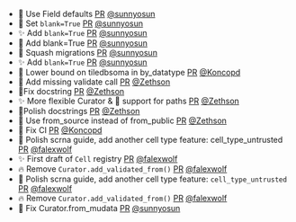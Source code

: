 - 🎨 Use Field defaults [PR](https://github.com/laminlabs/findrefs/pull/2) [@sunnyosun](https://github.com/sunnyosun)
- 🎨 Set `blank=True` [PR](https://github.com/laminlabs/ourprojects/pull/2) [@sunnyosun](https://github.com/sunnyosun)
- ✨ Add `blank=True` [PR](https://github.com/laminlabs/clinicore/pull/14) [@sunnyosun](https://github.com/sunnyosun)
- 🎨 Add blank=True [PR](https://github.com/laminlabs/cellregistry/pull/2) [@sunnyosun](https://github.com/sunnyosun)
- 🎨 Squash migrations [PR](https://github.com/laminlabs/wetlab/pull/75) [@sunnyosun](https://github.com/sunnyosun)
- ✨ Add `blank=True` [PR](https://github.com/laminlabs/wetlab/pull/74) [@sunnyosun](https://github.com/sunnyosun)
- 💚 Lower bound on tiledbsoma in by_datatype [PR](https://github.com/laminlabs/lamin-usecases/pull/169) [@Koncopd](https://github.com/Koncopd)
- 🎨 Add missing validate call [PR](https://github.com/laminlabs/lamin-usecases/pull/168) [@Zethson](https://github.com/Zethson)
- 🐛Fix docstring [PR](https://github.com/laminlabs/ourprojects/pull/1) [@Zethson](https://github.com/Zethson)
- ✨ More flexible Curator & 🐛 support for paths [PR](https://github.com/laminlabs/cellxgene-lamin/pull/104) [@Zethson](https://github.com/Zethson)
- 📝Polish docstrings [PR](https://github.com/laminlabs/findrefs/pull/1) [@Zethson](https://github.com/Zethson)
- 🎨 Use from_source instead of from_public [PR](https://github.com/laminlabs/lamin-usecases/pull/167) [@Zethson](https://github.com/Zethson)
- 💚 Fix CI [PR](https://github.com/laminlabs/lamin-mlops/pull/20) [@Koncopd](https://github.com/Koncopd)
- 📝 Polish scrna guide, add another cell type feature: cell_type_untrusted [PR](https://github.com/laminlabs/lamin-usecases/pull/166) [@falexwolf](https://github.com/falexwolf)
- ✨ First draft of `Cell` registry [PR](https://github.com/laminlabs/cellregistry/pull/1) [@falexwolf](https://github.com/falexwolf)
- 🔥 Remove `Curator.add_validated_from()` [PR](https://github.com/laminlabs/cellxgene-lamin/pull/105) [@falexwolf](https://github.com/falexwolf)
- 📝 Polish scrna guide, add another cell type feature: `cell_type_untrusted` [PR](https://github.com/laminlabs/lamin-usecases/pull/162) [@falexwolf](https://github.com/falexwolf)
- 🔥 Remove `Curator.add_validated_from()` [PR](https://github.com/laminlabs/lamin-usecases/pull/164) [@falexwolf](https://github.com/falexwolf)
- 🎨 Fix Curator.from_mudata [PR](https://github.com/laminlabs/lamin-usecases/pull/165) [@sunnyosun](https://github.com/sunnyosun)
